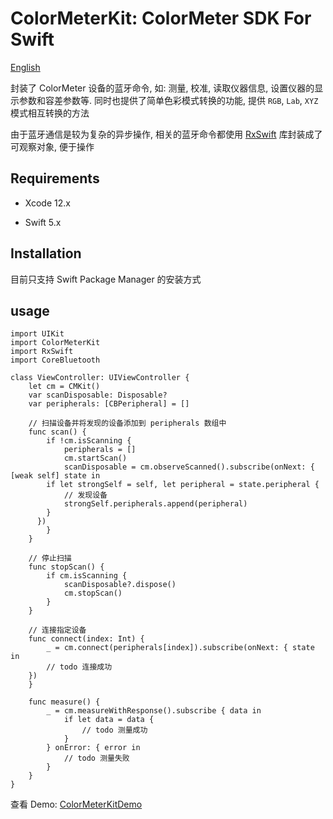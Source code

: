 # ColorMeterKit: ColorMeter SDK For Swift

[English](README_EN.md)

封装了 ColorMeter 设备的蓝牙命令, 如: 测量, 校准, 读取仪器信息, 设置仪器的显示参数和容差参数等. 同时也提供了简单色彩模式转换的功能, 提供 `RGB`, `Lab`, `XYZ` 模式相互转换的方法

由于蓝牙通信是较为复杂的异步操作, 相关的蓝牙命令都使用 [RxSwift](https://github.com/ReactiveX/RxSwift) 库封装成了可观察对象, 便于操作

## Requirements

- Xcode 12.x

- Swift 5.x

  

## Installation

目前只支持 Swift Package Manager 的安装方式



## usage

```
import UIKit
import ColorMeterKit
import RxSwift
import CoreBluetooth

class ViewController: UIViewController {
	let cm = CMKit()
	var scanDisposable: Disposable?
	var peripherals: [CBPeripheral] = []
	
	// 扫描设备并将发现的设备添加到 peripherals 数组中
	func scan() {
		if !cm.isScanning {
			peripherals = []
			cm.startScan()
			scanDisposable = cm.observeScanned().subscribe(onNext: { [weak self] state in
      	if let strongSelf = self, let peripheral = state.peripheral {
      		// 发现设备
      		strongSelf.peripherals.append(peripheral)
      	}
      })
		}
	}
	
	// 停止扫描
	func stopScan() {
		if cm.isScanning {
			scanDisposable?.dispose()
			cm.stopScan()
		}
	}
	
	// 连接指定设备
	func connect(index: Int) {
		_ = cm.connect(peripherals[index]).subscribe(onNext: { state in
    	// todo 连接成功
    })
	}
	
	func measure() {
		_ = cm.measureWithResponse().subscribe { data in
			if let data = data {
				// todo 测量成功
			}
		} onError: { error in
			// todo 测量失败
		}
	}
}
```

查看 Demo: [ColorMeterKitDemo](https://github.com/chenlongming/ColorMeterKitDemo)

